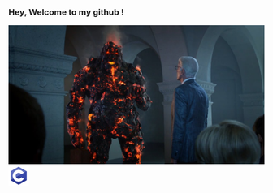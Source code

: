 ### Hey, Welcome to my github !
![Cover](https://github.com/Goupil117/Goupil117/blob/main/img/C6Vu1oOUsAANOyg.jpg)
<img src="https://github.com/Goupil117/Goupil117/blob/main/img/C.png" alt="langage C" width="40" height="40"/>
